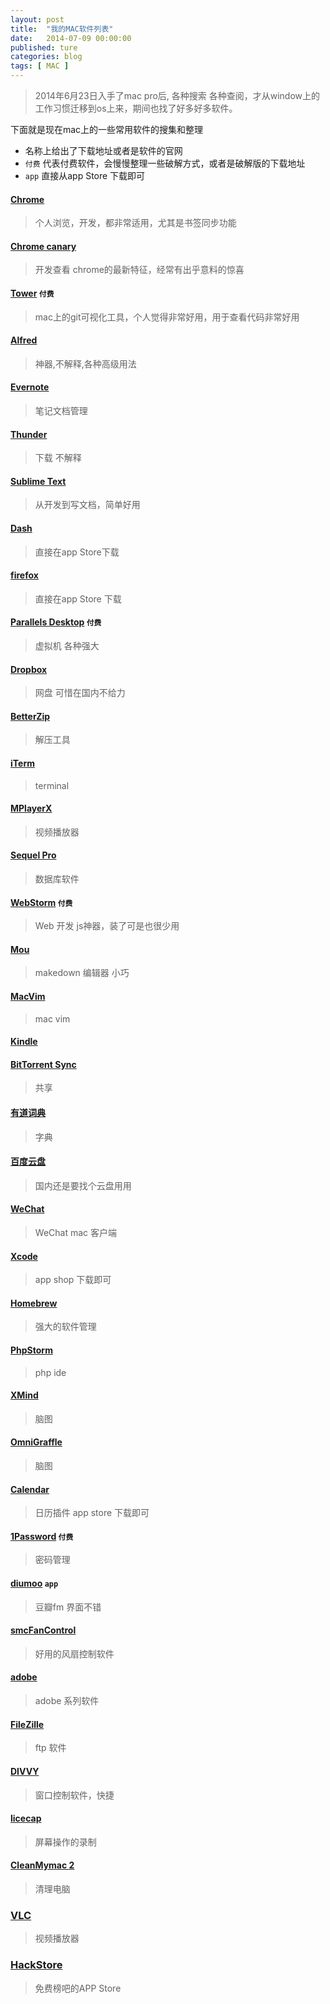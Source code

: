 ```yaml
---
layout: post
title:  "我的MAC软件列表"
date:   2014-07-09 00:00:00
published: ture
categories: blog
tags: [ MAC ]
---
```


> 2014年6月23日入手了mac pro后, 各种搜索 各种查阅，才从window上的工作习惯迁移到os上来，期间也找了好多好多软件。

下面就是现在mac上的一些常用软件的搜集和整理

- 名称上给出了下载地址或者是软件的官网
- `付费` 代表付费软件，会慢慢整理一些破解方式，或者是破解版的下载地址
- `app` 直接从app Store 下载即可

#### [Chrome](http://www.google.cn/chrome/)
> 个人浏览，开发，都非常适用，尤其是书签同步功能

#### [Chrome canary](https://www.google.com/intl/en/chrome/browser/canary.html)
> 开发查看 chrome的最新特征，经常有出乎意料的惊喜

#### [Tower](http://www.git-tower.com/) `付费`
> mac上的git可视化工具，个人觉得非常好用，用于查看代码非常好用

#### [Alfred](http://www.alfredapp.com/)
> 神器,不解释,各种高级用法

#### [Evernote](https://www.yinxiang.com/?from=evernote)
> 笔记文档管理

#### [Thunder](http://dl.xunlei.com/)
> 下载 不解释

#### [Sublime Text](http://www.sublimetext.com/)
> 从开发到写文档，简单好用

#### [Dash]()
> 直接在app Store下载

#### [firefox]()
> 直接在app Store 下载

#### [Parallels Desktop](http://www.parallels.com/cn/)  `付费`
> 虚拟机 各种强大

#### [Dropbox](http://www.getdropbox.com/)
> 网盘 可惜在国内不给力

#### [BetterZip]()
> 解压工具

#### [iTerm](http://iterm2.com/)
> terminal

#### [MPlayerX]()
> 视频播放器

#### [Sequel Pro](http://www.sequelpro.com/)
> 数据库软件

#### [WebStorm](http://www.jetbrains.com/webstorm/) `付费`
> Web 开发 js神器，装了可是也很少用

#### [Mou](http://www.mouapp.com/)
> makedown 编辑器 小巧

#### [MacVim](http://canx.me/tag/macvim/)
> mac vim

#### [Kindle]()

#### [BitTorrent Sync](http://www.bittorrent.com/sync/)
> 共享

#### [有道词典]()
> 字典

#### [百度云盘](http://pan.baidu.com)
> 国内还是要找个云盘用用

#### [WeChat](http://weixin.qq.com/cgi-bin/readtemplate?t=mac&lang=zh_CN)
> WeChat mac 客户端

#### [Xcode](https://developer.apple.com/xcode/)
> app shop 下载即可

#### [Homebrew](http://brew.sh/)
> 强大的软件管理

#### [PhpStorm](http://www.jetbrains.com/phpstorm/)
> php ide

#### [XMind](http://www.xmind.net/)
> 脑图

#### [OmniGraffle](http://www.omnigroup.com/omnigraffle/)
> 脑图 

#### [Calendar]()
> 日历插件 app store 下载即可

#### [1Password](https://agilebits.com/onepassword) `付费`
> 密码管理

#### [diumoo]() `app`
> 豆瓣fm 界面不错 

#### [smcFanControl](http://smcfancontrol.en.softonic.com/mac)
> 好用的风扇控制软件

#### [adobe]()
> adobe 系列软件

#### [FileZille]()
> ftp 软件

#### [DIVVY](http://mizage.com/divvy/)
> 窗口控制软件，快捷

#### [licecap](http://www.cockos.com/licecap/)
> 屏幕操作的录制

#### [CleanMymac 2]()
> 清理电脑

### [VLC]()
> 视频播放器

### [HackStore]()
> 免费榜吧的APP Store
 


